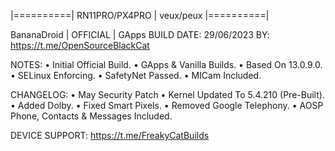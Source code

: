 |==========| RN11PRO/PX4PRO | veux/peux |==========|

BananaDroid | OFFICIAL | GApps
BUILD DATE: 29/06/2023
BY: https://t.me/OpenSourceBlackCat


NOTES:
 • Initial Official Build.
 • GApps & Vanilla Builds.
 • Based On 13.0.9.0.
 • SELinux Enforcing.
 • SafetyNet Passed.
 • MICam Included.

CHANGELOG:
 • May Security Patch
 • Kernel Updated To 5.4.210 (Pre-Built).
 • Added Dolby.
 • Fixed Smart Pixels.
 • Removed Google Telephony.
 • AOSP Phone, Contacts & Messages Included.

DEVICE SUPPORT: https://t.me/FreakyCatBuilds
